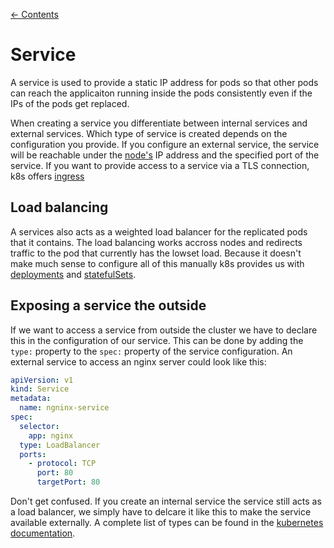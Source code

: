 [← Contents](../README.md)

# Service

A service is used to provide a static IP address for pods so that other pods can reach the applicaiton running inside the pods consistently even if the IPs of the pods get replaced.

When creating a service you differentiate between internal services and external services. Which type of service is created depends on the configuration you provide. If you configure an external service, the service will be reachable under the [node's](./node.md) IP address and the specified port of the service. If you want to provide access to a service via a TLS connection, k8s offers [ingress](./ingress.md)

## Load balancing

A services also acts as a weighted load balancer for the replicated pods that it contains. The load balancing works accross nodes and redirects traffic to the pod that currently has the lowset load.
Because it doesn't make much sense to configure all of this manually k8s provides us with [deployments](./deployment.md) and [statefulSets](./stateful-set.md).

## Exposing a service the outside

If we want to access a service from outside the cluster we have to declare this in the configuration of our service. This can be done by adding the ```type:``` property to the ```spec:``` property of the service configuration. An external service to access an nginx server could look like this:

```yaml
apiVersion: v1
kind: Service
metadata:
  name: ngninx-service
spec:
  selector:
    app: nginx
  type: LoadBalancer
  ports:
    - protocol: TCP
      port: 80
      targetPort: 80
```

Don't get confused. If you create an internal service the service still acts as a load balancer, we simply have to delcare it like this to make the service available externally. A complete list of types can be found in the [kubernetes documentation](https://kubernetes.io/docs/concepts/services-networking/service/#publishing-services-service-types).